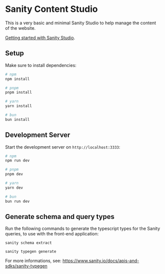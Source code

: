 # Sanity Content Studio

This is a very basic and minimal Sanity Studio to help manage the content of the website.

[Getting started with Sanity Studio](https://www.sanity.io/docs/getting-started).

## Setup

Make sure to install dependencies:

```bash
# npm
npm install

# pnpm
pnpm install

# yarn
yarn install

# bun
bun install
```

## Development Server

Start the development server on `http://localhost:3333`:

```bash
# npm
npm run dev

# pnpm
pnpm dev

# yarn
yarn dev

# bun
bun run dev
```

## Generate schema and query types

Run the following commands to generate the typescript types for the Sanity queries, to use with the front-end application:

```
sanity schema extract

sanity typegen generate
```

For more informations, see: https://www.sanity.io/docs/apis-and-sdks/sanity-typegen
